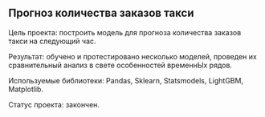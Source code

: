 ## Прогноз количества заказов такси
Цель проекта: построить модель для прогноза количества заказов такси на следующий час.  

Результат: обучено и протестировано несколько моделей, проведен их сравнительный анализ в свете особенностей временнЫх рядов.

Используемые библиотеки: Pandas, Sklearn, Statsmodels, LightGBM, Matplotlib.

Статус проекта: закончен.
